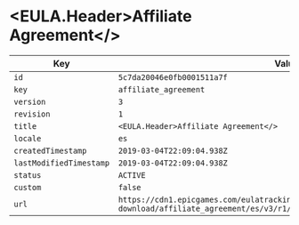 # <EULA.Header>Affiliate Agreement</>

| Key | Value |
| --- | ----- |
| `id` | `5c7da20046e0fb0001511a7f` |
| `key` | `affiliate_agreement` |
| `version` | `3` |
| `revision` | `1` |
| `title` | `<EULA.Header>Affiliate Agreement</>` |
| `locale` | `es` |
| `createdTimestamp` | `2019-03-04T22:09:04.938Z` |
| `lastModifiedTimestamp` | `2019-03-04T22:09:04.938Z` |
| `status` | `ACTIVE` |
| `custom` | `false` |
| `url` | `https://cdn1.epicgames.com/eulatracking-download/affiliate_agreement/es/v3/r1/cf910acaa30f03fa4b936ffdfb6801e6.pdf` |
